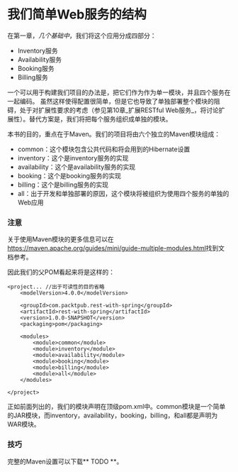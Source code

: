 # 我们简单Web服务的结构

在第一章，_几个基础中_，我们将这个应用分成四部分：
* Inventory服务
* Availability服务
* Booking服务
* Billing服务

一个可以用于构建我们项目的办法是，把它们作为作为单一模块，并且四个服务在一起编码。
虽然这样使得配置很简单，但是它也导致了单独部署整个模块的阻碍，处于对扩展性要求的考虑（参见第10章_扩展RESTful Web服务_，将讨论扩展性）。替代方案是，我们将把每个服务组织成单独的模块。

本书的目的，重点在于Maven。我们的项目将由六个独立的Maven模块组成：
* common：这个模块包含公共代码和将会用到的Hibernate设置
* inventory：这个是inventory服务的实现
* availability：这个是availability服务的实现
* booking：这个是booking服务的实现
* billing：这个是billing服务的实现
* all：出于开发和单独部署的原因，这个模块将被组织为使用四个服务的单独的Web应用

### 注意

关于使用Maven模块的更多信息可以在<https://maven.apache.org/guides/mini/guide-multiple-modules.html>找到文档参考。

因此我们的父POM看起来将是这样的：
```
<project... //出于可读性的目的省略
	<modelVersion>4.0.0</modelVersion>

	<groupId>com.packtpub.rest-with-spring</groupId>
	<artifactId>rest-with-spring</artifactId>
	<version>1.0.0-SNAPSHOT</version>
	<packaging>pom</packaging>

	<modules>
		<module>common</module>
		<module>inventory</module>
		<module>availability</module>
		<module>booking</module>
		<module>billing</module>
		<module>all</module>
	</modules>

</project>
```

正如前面列出的，我们的模块声明在顶级pom.xml中。common模块是一个简单的JAR模块，而inventory，availability，booking，billing，和all都是声明为WAR模块。

### 技巧
完整的Maven设置可以下载** TODO **。
